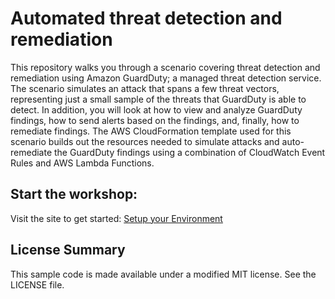 # Automated threat detection and remediation

This repository walks you through a scenario covering threat detection and remediation using Amazon GuardDuty; a managed threat detection service. The scenario simulates an attack that spans a few threat vectors, representing just a small sample of the threats that GuardDuty is able to detect. In addition, you will look at how to view and analyze GuardDuty findings, how to send alerts based on the findings, and, finally, how to remediate findings. The AWS CloudFormation template used for this scenario builds out the resources needed to simulate attacks and auto-remediate the GuardDuty findings using a combination of CloudWatch Event Rules and AWS Lambda Functions.

## Start the workshop:

Visit the site to get started: [Setup your Environment](https://github.com/securityroadshow/amazon-guardduty-hands-on/blob/master/docs/setup.md)

## License Summary

This sample code is made available under a modified MIT license. See the LICENSE file.
